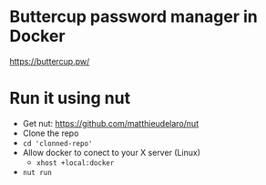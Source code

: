 # Buttercup password manager in Docker

https://buttercup.pw/

# Run it using nut

* Get nut: https://github.com/matthieudelaro/nut
* Clone the repo
* `cd 'clonned-repo'`
* Allow docker to conect to your X server (Linux)
  * `xhost +local:docker`
* `nut run`

